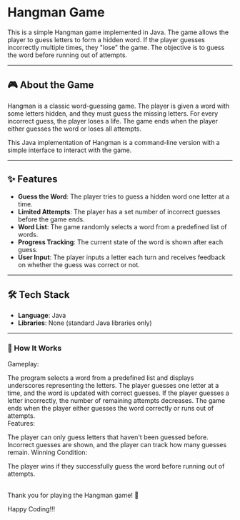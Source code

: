 # Hangman Game 

This is a simple Hangman game implemented in Java. The game allows the player to guess letters to form a hidden word. If the player guesses incorrectly multiple times, they "lose" the game. The objective is to guess the word before running out of attempts.

---

## 🎮 About the Game  

Hangman is a classic word-guessing game. The player is given a word with some letters hidden, and they must guess the missing letters. For every incorrect guess, the player loses a life. The game ends when the player either guesses the word or loses all attempts.

This Java implementation of Hangman is a command-line version with a simple interface to interact with the game.

---

## ✨ Features  
- **Guess the Word**: The player tries to guess a hidden word one letter at a time.  
- **Limited Attempts**: The player has a set number of incorrect guesses before the game ends.  
- **Word List**: The game randomly selects a word from a predefined list of words.  
- **Progress Tracking**: The current state of the word is shown after each guess.  
- **User Input**: The player inputs a letter each turn and receives feedback on whether the guess was correct or not.  

---

## 🛠️ Tech Stack  
- **Language**: Java  
- **Libraries**: None (standard Java libraries only)  

---

### 📖 How It Works
Gameplay:

The program selects a word from a predefined list and displays underscores representing the letters.
The player guesses one letter at a time, and the word is updated with correct guesses.
If the player guesses a letter incorrectly, the number of remaining attempts decreases.
The game ends when the player either guesses the word correctly or runs out of attempts.<br>
Features:

The player can only guess letters that haven't been guessed before.
Incorrect guesses are shown, and the player can track how many guesses remain.
Winning Condition:

The player wins if they successfully guess the word before running out of attempts. <br><br>

Thank you for playing the Hangman game! 🎉

Happy Coding!!!
